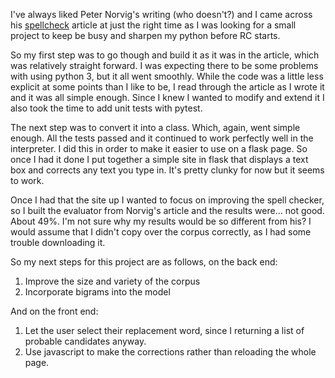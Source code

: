 I've always liked Peter Norvig's writing (who doesn't?) and I came across his [spellcheck](http://norvig.com/spell-correct.html) article at just the right time as I was looking for a small project to keep be busy and sharpen my python before RC starts.

So my first step was to go though and build it as it was in the article, which was relatively straight forward. I was expecting there to be some problems with using python 3, but it all went smoothly. While the code was a little less explicit at some points than I like to be, I read through the article as I wrote it and it was all simple enough. Since I knew I wanted to modify and extend it I also took the time to add unit tests with pytest.

The next step was to convert it into a class. Which, again, went simple enough. All the tests passed and it continued to work perfectly well in the interpreter. I did this in order to make it easier to use on a flask page. So once I had it done I put together a simple site in flask that displays a text box and corrects any text you type in. It's pretty clunky for now but it seems to work.

Once I had that the site up I wanted to focus on improving the spell checker, so I built the evaluator from Norvig's article and the results were... not good. About 49%. I'm not sure why my results would be so different from his? I would assume that I didn't copy over the corpus correctly, as I had some trouble downloading it.

So my next steps for this project are as follows, on the back end:
1. Improve the size and variety of the corpus
2. Incorporate bigrams into the model

And on the front end:
1. Let the user select their replacement word, since I returning a list of probable candidates anyway.
2. Use javascript to make the corrections rather than reloading the whole page.